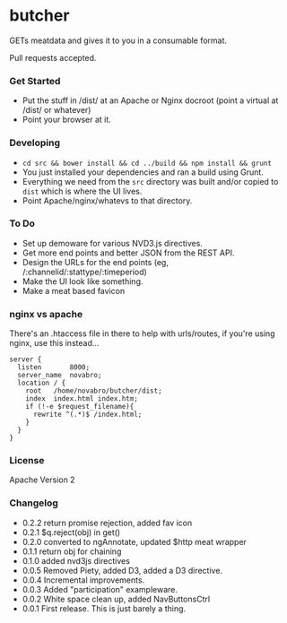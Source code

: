 butcher
=======

GETs meatdata and gives it to you in a consumable format.

Pull requests accepted.

### Get Started

* Put the stuff in /dist/ at an Apache or Nginx docroot (point a virtual at /dist/ or whatever)
* Point your browser at it.

### Developing

* `cd src && bower install && cd ../build && npm install && grunt`
* You just installed your dependencies and ran a build using Grunt.
* Everything we need from the `src` directory was built and/or copied to `dist` which is where the UI lives. 
* Point Apache/nginx/whatevs to that directory.

### To Do

* Set up demoware for various NVD3.js directives.
* Get more end points and better JSON from the REST API.
* Design the URLs for the end points (eg, /:channelid/:stattype/:timeperiod)
* Make the UI look like something.
* Make a meat based favicon

### nginx vs apache

There's an .htaccess file in there to help with urls/routes, if you're using nginx, use this instead...

    server {
      listen       8000;
      server_name  novabro;
      location / {
        root   /home/novabro/butcher/dist;
        index  index.html index.htm;
        if (!-e $request_filename){
          rewrite ^(.*)$ /index.html;
        }
      }
    }

### License

Apache Version 2

### Changelog

* 0.2.2 return promise rejection, added fav icon
* 0.2.1 $q.reject(obj) in get()
* 0.2.0 converted to ngAnnotate, updated $http meat wrapper
* 0.1.1 return obj for chaining
* 0.1.0 added nvd3js directives
* 0.0.5 Removed Piety, added D3, added a D3 directive.
* 0.0.4 Incremental improvements.
* 0.0.3 Added "participation" exampleware.
* 0.0.2 White space clean up, added NavButtonsCtrl
* 0.0.1 First release. This is just barely a thing.